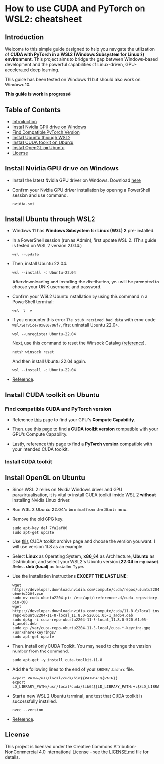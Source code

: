 # How to use CUDA and PyTorch on WSL2: cheatsheet

## Introduction

Welcome to this simple guide designed to help you navigate the utilization of __CUDA with PyTorch in a WSL2 (Windows Subsystem for Linux 2) environment__. This project aims to bridge the gap between Windows-based development and the powerful capabilities of Linux-driven, GPU-accelerated deep learning.

This guide has been tested on Windows 11 but should also work on Windows 10.

**This guide is work in progress:fire:**

## Table of Contents

- [Introduction](#introduction)
- [Install Nvidia GPU drive on Windows](#install-nvidia-gpu-drive-on-windows)
- [Find Compatible PyTorch Version](#find-compatible-pytorch-version)
- [Install Ubuntu through WSL2](#install-ubuntu-through-wsl2)
- [Install CUDA toolkit on Ubuntu](#install-cuda-toolkit-on-ubuntu)
- [Install OpenGL on Ubuntu](#install-opengl-on-ubuntu)
- [License](#license)

## Install Nvidia GPU drive on Windows

- Install the latest Nvidia GPU driver on Windows. Download [here](https://www.nvidia.co.uk/Download/index.aspx?lang=en-uk).

- Confirm your Nvidia GPU driver installation by opening a PowerShell session and use command.
    ```
    nvidia-smi
    ```

## Install Ubuntu through WSL2

- Windows 11 has __Windows Subsystem for Linux (WSL) 2__ pre-installed.

- In a PowerShell session (run as Admin), first update WSL 2. (This guide is tested on WSL 2 version 2.0.14.)
    ```
    wsl --update
    ```

- Then, install Ubuntu 22.04.
    ```
    wsl --install -d Ubuntu-22.04
    ```
    After downloading and installing the distribution, you will be prompted to choose your UNIX username and password.

- Confirm your WSL2 Ubuntu installation by using this command in a PowerShell terminal:
    ```
    wsl -l -v
    ```

- If you encounter this error `The stub received bad data` with error code `Wsl/Service/0x800706f7`, first uninstall Ubuntu 22.04.

    ```
    wsl --unregister Ubuntu-22.04
    ```

    Next, use this command to reset the Winsock Catalog ([reference](https://github.com/microsoft/WSL/issues/9413)).
    ```
    netsh winsock reset
    ```
    And then install Ubuntu 22.04 again.
    ```
    wsl --install -d Ubuntu-22.04
    ```

- [Reference](https://learn.microsoft.com/en-us/windows/wsl/install).

## Install CUDA toolkit on Ubuntu

### Find compatible CUDA and PyTorch version

- Reference [this](https://developer.nvidia.com/cuda-gpus) page to find your GPU's __Compute Capability__.

- Then, use [this](https://arnon.dk/matching-sm-architectures-arch-and-gencode-for-various-nvidia-cards/) page to find a __CUDA toolkit version__ compatible with your GPU's Compute Capability.

- Lastly, reference [this](https://pytorch.org/get-started/previous-versions/) page to find a __PyTorch version__ compatible with your intended CUDA toolkit.


### Install CUDA toolkit

## Install OpenGL on Ubuntu

- Since WSL 2 relies on Nvidia Windows driver and GPU paravirtualisation, it is vital to install CUDA toolkit inside WSL 2 __without__ installing Nvidia Linux driver.

- Run WSL 2 Ubuntu 22.04's terminal from the Start menu.

- Remove the old GPG key.

    ```
    sudo apt-key del 7fa2af80
    sudo apt-get update
    ```

- Use [this](https://developer.nvidia.com/cuda-toolkit-archive) CUDA toolkit archive page and choose the version you want. I will use version 11.8 as an example.

- Select __Linux__ as Operating System, __x86_64__ as Architecture, __Ubuntu__ as Distribution, and select your WSL2's Ubuntu version (__22.04 in my case__). Select __deb (local)__ as Installer Type.

- Use the Installation Instructions __EXCEPT THE LAST LINE__:
    ```
    wget https://developer.download.nvidia.com/compute/cuda/repos/ubuntu2204/x86_64/cuda-ubuntu2204.pin
    sudo mv cuda-ubuntu2204.pin /etc/apt/preferences.d/cuda-repository-pin-600
    wget https://developer.download.nvidia.com/compute/cuda/11.8.0/local_installers/cuda-repo-ubuntu2204-11-8-local_11.8.0-520.61.05-1_amd64.deb
    sudo dpkg -i cuda-repo-ubuntu2204-11-8-local_11.8.0-520.61.05-1_amd64.deb
    sudo cp /var/cuda-repo-ubuntu2204-11-8-local/cuda-*-keyring.gpg /usr/share/keyrings/
    sudo apt-get update
    ```
- Then, install only CUDA Toolkit. You may need to change the version number from the command.
    ```
    sudo apt-get -y install cuda-toolkit-11-8
    ```

- Add the following lines to the end of your `$HOME/.bashrc` file.
    ```
    export PATH=/usr/local/cuda/bin${PATH:+:${PATH}}
    export LD_LIBRARY_PATH=/usr/local/cuda/lib64${LD_LIBRARY_PATH:+:${LD_LIBRARY_PATH}}
    ```

- Start a new WSL 2 Ubuntu terminal, and test that CUDA toolkit is successfully installed.

    ```
    nvcc --version
    ```

- [Reference](https://docs.nvidia.com/cuda/wsl-user-guide/index.html).

## License

This project is licensed under the Creative Commons Attribution-NonCommercial 4.0 International License - see the [LICENSE.md](LICENSE.md) file for details.

